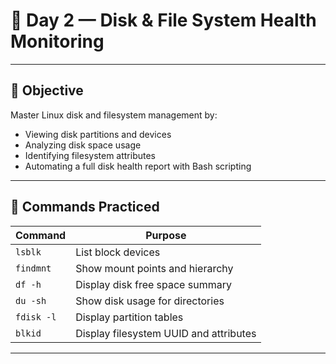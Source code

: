 # 🐧 Day 2 — Disk & File System Health Monitoring

---

## 🎯 Objective

Master Linux disk and filesystem management by:

- Viewing disk partitions and devices
- Analyzing disk space usage
- Identifying filesystem attributes
- Automating a full disk health report with Bash scripting

---

## 📌 Commands Practiced

| Command     | Purpose                                 |
|-------------|------------------------------------------|
| `lsblk`     | List block devices                      |
| `findmnt`   | Show mount points and hierarchy         |
| `df -h`     | Display disk free space summary         |
| `du -sh`    | Show disk usage for directories         |
| `fdisk -l`  | Display partition tables                |
| `blkid`     | Display filesystem UUID and attributes  |

---


